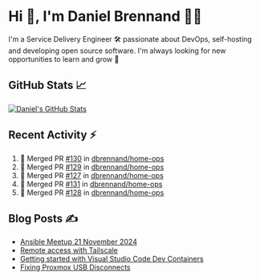 # Hi 👋, I'm Daniel Brennand 👨‍💻

I'm a Service Delivery Engineer 🛠 passionate about DevOps, self-hosting and developing open source software. I'm always looking for new opportunities to learn and grow 🌱

## GitHub Stats 📈

[![Daniel's GitHub Stats](https://github-readme-stats.vercel.app/api?username=dbrennand&show_icons=true&count_private=true&hide_border=true&theme=dark)](https://github.com/anuraghazra/github-readme-stats)

## Recent Activity ⚡

<!--START_SECTION:activity-->
1. 🎉 Merged PR [#130](https://github.com/dbrennand/home-ops/pull/130) in [dbrennand/home-ops](https://github.com/dbrennand/home-ops)
2. 🎉 Merged PR [#129](https://github.com/dbrennand/home-ops/pull/129) in [dbrennand/home-ops](https://github.com/dbrennand/home-ops)
3. 🎉 Merged PR [#127](https://github.com/dbrennand/home-ops/pull/127) in [dbrennand/home-ops](https://github.com/dbrennand/home-ops)
4. 🎉 Merged PR [#131](https://github.com/dbrennand/home-ops/pull/131) in [dbrennand/home-ops](https://github.com/dbrennand/home-ops)
5. 🎉 Merged PR [#128](https://github.com/dbrennand/home-ops/pull/128) in [dbrennand/home-ops](https://github.com/dbrennand/home-ops)
<!--END_SECTION:activity-->

## Blog Posts ✍

<!-- BLOG-POST-LIST:START -->
- [Ansible Meetup 21 November 2024](https://danielbrennand.com/blog/ansible-meetup-21-november/)
- [Remote access with Tailscale](https://danielbrennand.com/blog/tailscale/)
- [Getting started with Visual Studio Code Dev Containers](https://danielbrennand.com/blog/vscode-dev-containers/)
- [Fixing Proxmox USB Disconnects](https://danielbrennand.com/blog/proxmox-fix-usb-disconnect/)
<!-- BLOG-POST-LIST:END -->
